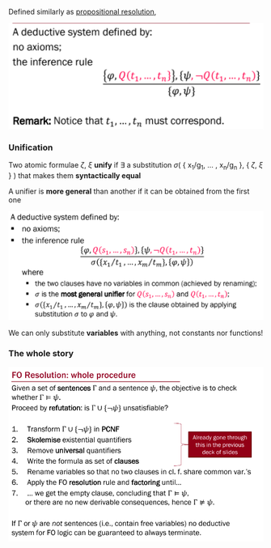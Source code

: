 Defined similarly as [propositional resolution](12,13%20-%20Propositional%20resolution,%20definitions,%20soundness%20and%20completeness.md), 

![Pasted image 20230605153333](../pictures/Pasted%20image%2020230605153333.png)

### Unification

Two atomic formulae $\zeta$, $\xi$ **unify** if $\exists$ a substitution $\sigma$( { x<sub>1</sub>/g<sub>1</sub>, ... , x<sub>n</sub>/g<sub>n</sub> }, { $\zeta$, $\xi$ } ) that makes them **syntactically equal**

A unifier is **more general** than another if it can be obtained from the first one

![Pasted image 20230605153852](../pictures/Pasted%20image%2020230605153852.png)

We can only substitute **variables** with anything, not constants nor functions!

### The whole story

![Pasted image 20230605154535](../pictures/Pasted%20image%2020230605154535.png)
